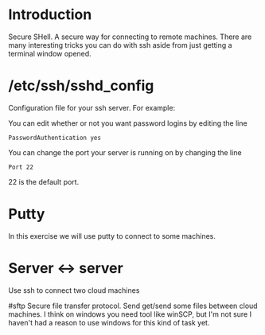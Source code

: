 # Introduction

Secure SHell. A secure way for connecting to remote machines. There are many interesting 
tricks you can do with ssh aside from just getting a terminal window opened.

# /etc/ssh/sshd_config
Configuration file for your ssh server. For example:

You can edit whether or not you want password logins by editing the line 
```
PasswordAuthentication yes
```

You can change the port your server is running on by changing the line
```
Port 22
```
22 is the default port.

# Putty
In this exercise we will use putty to connect to some machines.

# Server <-> server 
Use ssh to connect two cloud machines

#sftp
Secure file transfer protocol. Send get/send some files between cloud machines. I think on windows you need  tool like winSCP, but I'm not sure I haven't had a reason to use windows for this kind of task yet.
